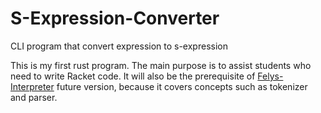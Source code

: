 # S-Expression-Converter
CLI program that convert expression to s-expression

This is my first rust program. The main purpose is to assist students who need to write Racket code. It will also be the prerequisite of  [Felys-Interpreter](https://github.com/FelysNeko/Felys-Interpreter) future version, because it covers concepts such as tokenizer and parser.